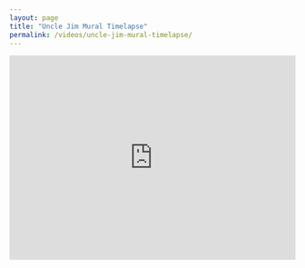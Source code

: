 ```yaml
---
layout: page
title: "Uncle Jim Mural Timelapse"
permalink: /videos/uncle-jim-mural-timelapse/
---
```


<iframe src="https://player.vimeo.com/video/291612005" width="100%" height="360" frameborder="0" webkitallowfullscreen mozallowfullscreen allowfullscreen></iframe>

